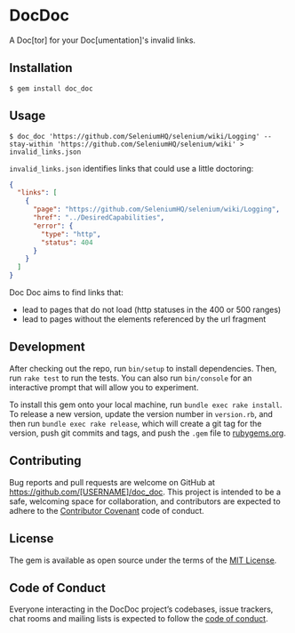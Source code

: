 # DocDoc

A Doc[tor] for your Doc[umentation]'s invalid links.


## Installation

```
$ gem install doc_doc
```


## Usage

```
$ doc_doc 'https://github.com/SeleniumHQ/selenium/wiki/Logging' --stay-within 'https://github.com/SeleniumHQ/selenium/wiki' > invalid_links.json
```

`invalid_links.json` identifies links that could use a little doctoring:

```json
{
  "links": [
    {
      "page": "https://github.com/SeleniumHQ/selenium/wiki/Logging",
      "href": "../DesiredCapabilities",
      "error": {
        "type": "http",
        "status": 404
      }
    }
  ]
}
```

Doc Doc aims to find links that:
- lead to pages that do not load (http statuses in the 400 or 500 ranges)
- lead to pages without the elements referenced by the url fragment


## Development

After checking out the repo, run `bin/setup` to install dependencies. Then, run `rake test` to run the tests. You can also run `bin/console` for an interactive prompt that will allow you to experiment.

To install this gem onto your local machine, run `bundle exec rake install`. To release a new version, update the version number in `version.rb`, and then run `bundle exec rake release`, which will create a git tag for the version, push git commits and tags, and push the `.gem` file to [rubygems.org](https://rubygems.org).


## Contributing

Bug reports and pull requests are welcome on GitHub at https://github.com/[USERNAME]/doc_doc. This project is intended to be a safe, welcoming space for collaboration, and contributors are expected to adhere to the [Contributor Covenant](http://contributor-covenant.org) code of conduct.


## License

The gem is available as open source under the terms of the [MIT License](https://opensource.org/licenses/MIT).


## Code of Conduct

Everyone interacting in the DocDoc project’s codebases, issue trackers, chat rooms and mailing lists is expected to follow the [code of conduct](https://github.com/[USERNAME]/doc_doc/blob/master/CODE_OF_CONDUCT.md).
